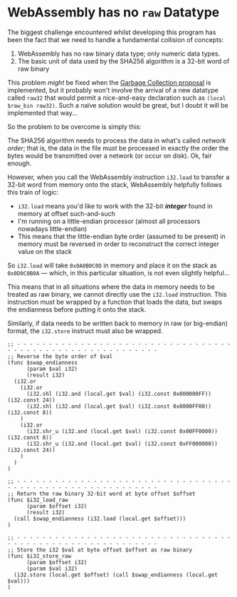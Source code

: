 # WebAssembly has no `raw` Datatype

The biggest challenge encountered whilst developing this program has been the fact that we need to handle a fundamental collision of concepts:

1. WebAssembly has no raw binary data type; only numeric data types.
1. The basic unit of data used by the SHA256 algorithm is a 32-bit word of raw binary

This problem *might* be fixed when the [Garbage Collection proposal](https://github.com/WebAssembly/gc/blob/master/proposals/gc/MVP.md) is implemented, but it probably won't involve the arrival of a new datatype called `raw32` that would permit a nice-and-easy declaration such as `(local $raw_bin raw32)`.
Such a naïve solution would be great, but I doubt it will be implemented that way...

So the problem to be overcome is simply this:

The SHA256 algorithm needs to process the data in what's called *network order*; that is, the data in the file must be processed in exactly the order the bytes would be transmitted over a network (or occur on disk).
Ok, fair enough.

However, when you call the WebAssembly instruction `i32.load` to transfer a 32-bit word from memory onto the stack, WebAssembly helpfully follows this train of logic:

* `i32.load` means you'd like to work with the 32-bit ***integer*** found in memory at offset such-and-such
* I'm running on a little-endian processor (almost all processors nowadays little-endian)
* This means that the little-endian byte order (assumed to be present) in memory must be reversed in order to reconstruct the correct integer value on the stack

So `i32.load` will take `0x0A0B0C0D` in memory and place it on the stack as `0x0D0C0B0A` &mdash; which, in this particular situation, is not even slightly helpful...

This means that in all situations where the data in memory needs to be treated as raw binary, we cannot directly use the `i32.load` instruction.
This instruction must be wrapped by a function that loads the data, but swaps the endianness before putting it onto the stack.

Similarly, if data needs to be written back to memory in raw (or big-endian) format, the `i32.store` instruct must also be wrapped.

```wast
;; - - - - - - - - - - - - - - - - - - - - - - - - - - - - - - - - - - - - - - - - - - - - - - - - - - - - - - - - - -
;; Reverse the byte order of $val
(func $swap_endianness
      (param $val i32)
      (result i32)
  (i32.or
    (i32.or
      (i32.shl (i32.and (local.get $val) (i32.const 0x000000FF)) (i32.const 24))
      (i32.shl (i32.and (local.get $val) (i32.const 0x0000FF00)) (i32.const 8))
    )
    (i32.or
      (i32.shr_u (i32.and (local.get $val) (i32.const 0x00FF0000)) (i32.const 8))
      (i32.shr_u (i32.and (local.get $val) (i32.const 0xFF000000)) (i32.const 24))
    )
  )
)

;; - - - - - - - - - - - - - - - - - - - - - - - - - - - - - - - - - - - - - - - - - - - - - - - - - - - - - - - - - -
;; Return the raw binary 32-bit word at byte offset $offset
(func $i32_load_raw
      (param $offset i32)
      (result i32)
  (call $swap_endianness (i32.load (local.get $offset)))
)

;; - - - - - - - - - - - - - - - - - - - - - - - - - - - - - - - - - - - - - - - - - - - - - - - - - - - - - - - - - -
;; Store the i32 $val at byte offset $offset as raw binary
(func $i32_store_raw
      (param $offset i32)
      (param $val i32)
  (i32.store (local.get $offset) (call $swap_endianness (local.get $val)))
)
```
